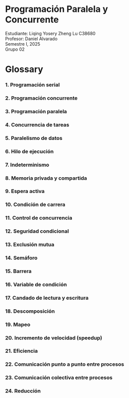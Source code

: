 # Programación Paralela y Concurrente
Estudiante: Liqing Yosery Zheng Lu C38680 <br>
Profesor: Daniel Alvarado <br>
Semestre I, 2025 <br>
Grupo 02


# Glossary

### 1. Programación serial

### 2. Programación concurrente

### 3. Programación paralela

### 4. Concurrencia de tareas

### 5. Paralelismo de datos

### 6. Hilo de ejecución

### 7. Indeterminismo

### 8. Memoria privada y compartida

### 9. Espera activa

### 10. Condición de carrera

### 11. Control de concurrencia

### 12. Seguridad condicional

### 13. Exclusión mutua

### 14. Semáforo

### 15. Barrera

### 16. Variable de condición

### 17. Candado de lectura y escritura

### 18. Descomposición

### 19. Mapeo

### 20. Incremento de velocidad (speedup)

### 21. Eficiencia

### 22. Comunicación punto a punto entre procesos

### 23. Comunicación colectiva entre procesos

### 24. Reducción